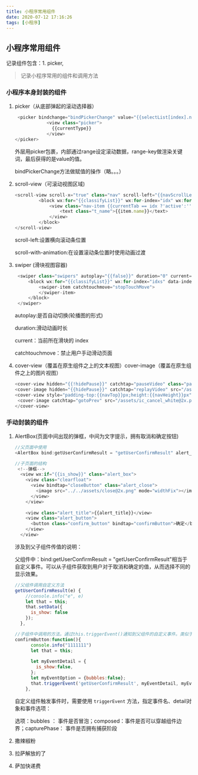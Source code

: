 ```yaml
---
title: 小程序常用组件
date: 2020-07-12 17:16:26
tags: [小程序]
---
```


<meta name="referrer" content="no-referrer"/>

## 小程序常用组件

记录组件包含：1. picker,

<!-- more -->

> 记录小程序常用的组件和调用方法

### 小程序本身封装的组件

1. picker（从底部弹起的滚动选择器）

   ```js
    <picker bindchange="bindPickerChange" value="{{selectList[index].name}}" range="{{selectList}}" range-key="{{'name'}}">
               <view class="picker">
                 {{currentType}}
               </view>
   </picker>
   ```

   外层用picker包裹，内部通过range设定滚动数据，range-key做渲染关键词，最后获得的是value的值。

   bindPickerChange方法做赋值的操作（略。。。）

2. scroll-view（可滚动视图区域)

   ```js
   <scroll-view scroll-x="true" class="nav" scroll-left="{{navScrollLeft}}" scroll-with-animation="{{true}}">
   			<block wx:for="{{classifyList}}" wx:for-index="idx" wx:for-item="item" wx:key="idx">
   				<view class="nav-item {{currentTab == idx ?'active':''}} flex_center_center" data-current="{{idx}}" data-id='{{item.classify_id}}' data-int='{{idx}}' data-name="{{item.name}}" bindtap="switchNav">
   					<text class="t_name">{{item.name}}</text>
   				</view>
   			</block>
   </scroll-view>
   ```

   scroll-left:设置横向滚动条位置

   scroll-with-animation:在设置滚动条位置时使用动画过渡

3. swiper (滑块视图容器)

   ```js
    <swiper class="swipers" autoplay="{{false}}" duration="0" current="{{currentTab}}" bindchange="swiperChange">
   		<block wx:for="{{classifyList}}" wx:for-index="idxs" data-index="{{idxs}}" wx:for-item="item" wx:key="idx">
   			<swiper-item catchtouchmove="stopTouchMove">
   			</swiper-item>
   		</block>
   	</swiper>
   ```

   autoplay:是否自动切换(轮播图的形式)

   duration:滑动动画时长

   current：当前所在滑块的 index

   catchtouchmove：禁止用户手动滑动页面

4. cover-view（覆盖在原生组件之上的文本视图）cover-image（覆盖在原生组件之上的图片视图）

   ```js
   <cover-view hidden="{{!hidePause}}" catchtap="pauseVideo" class="pause-video"></cover-view>
   <cover-image hidden="{{hidePause}}" catchtap="replayVideo" src="/assets/pause@2x.png" class="play-video"></cover-image>
   <cover-view style="padding-top:{{navTop}}px;height:{{navHeight}}px" class="nav">
   	<cover-image catchtap="gotoPrev" src="/assets/ic_cancel_white@2x.png" class="back-icon"></cover-image>
   </cover-view>
   ```

   

### 手动封装的组件

1. AlertBox(页面中间出现的弹框，中间为文字提示，拥有取消和确定按钮)

   ```js
   //父页面中使用
   <AlertBox bind:getUserConfirmResult = "getUserConfirmResult" alert_title="{{alert_title}}" is_show="{{is_show}}"></AlertBox>
   ```

   ```js
   //子页面的结构
    <!--弹框-->
     <view wx:if="{{is_show}}" class="alert_box">
       <view class="clearfloat">
         <view bindtap="closeButton" class="alert_close">
           <image src="../../assets/close@2x.png" mode="widthFix"></image>
         </view>
       </view>
       
       <view class="alert_title">{{alert_title}}</view>
       <view class="alert_button">
         <button class="confirm_button" bindtap="confirmButton">确定</button>
       </view>
     </view>
   ```

   涉及到父子组件传值的说明：

   父组件中：bind:getUserConfirmResult = "getUserConfirmResult"相当于自定义事件。可以从子组件获取到用户对于取消和确定的值，从而选择不同的显示效果。

   ```js
   //父组件调用自定义方法
   getUserConfirmResult(e) {
       //console.info("e", e)
       let that = this;
       that.setData({
         is_show: false
       });
     },
   ```

   ```js
   //子组件中调用的方法。通过this.triggerEvent()通知到父组件的自定义事件。类似于 vue 中 this.$emit。
   confirmButton:function(){
         console.info("1111111")
         let that = this;
         
         let myEventDetail = {
           is_show:false,
         };
         let myEventOption = {bubbles:false};
         that.triggerEvent('getUserConfirmResult', myEventDetail, myEventOption)
       },
   ```

   自定义组件触发事件时，需要使用 `triggerEvent` 方法，指定事件名、detail对象和事件选项：

   选项：bubbles ： 事件是否冒泡；composed：事件是否可以穿越组件边界；capturePhase： 事件是否拥有捕获阶段

2. 撒辣椒粉

3. 拉萨解放的了

4. 萨加快递费